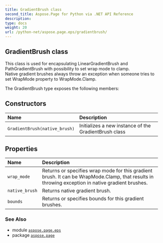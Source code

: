 ```yaml
---
title: GradientBrush class
second_title: Aspose.Page for Python via .NET API Reference
description: 
type: docs
weight: 20
url: /python-net/aspose.page.eps/gradientbrush/
---
```


## GradientBrush class

This class is used for encapsulating LinearGradientBrush and PathGradientBrush with possibility to set wrap mode to clamp.<br/>            Native gradient brushes always throw an exception when someone tries to set WrapMode property to WrapMode.Clamp.



The GradientBrush type exposes the following members:
## Constructors
| Name | Description |
| :- | :- |
| `GradientBrush(native_brush)` | Initializes a new instance of the GradientBrush class |
## Properties
| Name | Description |
| :- | :- |
| `wrap_mode` | Returns or specifies wrap mode for this gradient brush. It can be WrapMode.Clamp, that results in throwing exception in  native gradient brushes. |
| `native_brush` | Returns native gradient brush. |
| `bounds` | Returns or specifies bounds for this gradient brushes. |

### See Also

* module [`aspose.page.eps`](/page/python-net/aspose.page.eps/)
* package [`aspose.page`](/page/python-net/)

